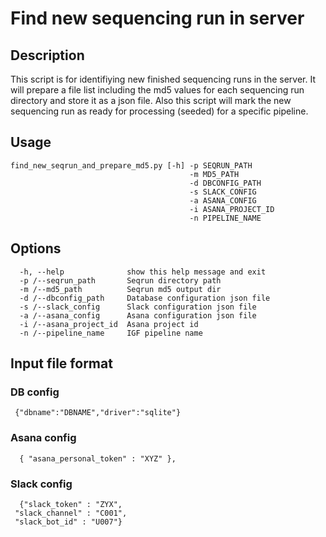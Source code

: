 # Find new sequencing run in server

## Description
This script is for identifiying new finished sequencing runs in the server. It will prepare a file list including the md5 values for each sequencing run directory and store it as a json file. 
Also this script will mark the new sequencing run as ready for processing (seeded) for a specific pipeline.

## Usage
<pre><code>find_new_seqrun_and_prepare_md5.py [-h] -p SEQRUN_PATH 
                                        -m MD5_PATH    
                                        -d DBCONFIG_PATH 
                                        -s SLACK_CONFIG 
                                        -a ASANA_CONFIG 
                                        -i ASANA_PROJECT_ID 
                                        -n PIPELINE_NAME
</code></pre>

## Options
<pre><code>  -h, --help              show this help message and exit
  -p /--seqrun_path       Seqrun directory path
  -m /--md5_path          Seqrun md5 output dir
  -d /--dbconfig_path     Database configuration json file
  -s /--slack_config      Slack configuration json file
  -a /--asana_config      Asana configuration json file
  -i /--asana_project_id  Asana project id
  -n /--pipeline_name     IGF pipeline name
</code></pre>

## Input file format

### DB config
<pre><code> {"dbname":"DBNAME","driver":"sqlite"}
</code></pre>

### Asana config
<pre><code>  { "asana_personal_token" : "XYZ" },
</code></pre>

### Slack config
<pre><code>  {"slack_token" : "ZYX", 
 "slack_channel" : "C001", 
 "slack_bot_id" : "U007"}
</code></pre>
